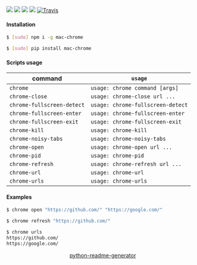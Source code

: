 <!--
https://pypi.org/project/readme-generator/
https://pypi.org/project/python-readme-generator/
-->

[![](https://img.shields.io/badge/OS-macOS-blue.svg?longCache=True)]()
[![](https://img.shields.io/badge/language-AppleScript-blue.svg?longCache=True)]()
[![](https://img.shields.io/pypi/v/mac-chrome.svg?maxAge=3600)](https://pypi.org/project/mac-chrome/)
[![](https://img.shields.io/npm/v/mac-chrome.svg?maxAge=3600)](https://www.npmjs.com/package/mac-chrome)
[![Travis](https://api.travis-ci.org/looking-for-a-job/mac-chrome.svg?branch=master)](https://travis-ci.org/looking-for-a-job/mac-chrome/)

#### Installation
```bash
$ [sudo] npm i -g mac-chrome
```
```bash
$ [sudo] pip install mac-chrome
```

#### Scripts usage
command|`usage`
-|-
`chrome` |`usage: chrome command [args]`
`chrome-close` |`usage: chrome-close url ...`
`chrome-fullscreen-detect` |`usage: chrome-fullscreen-detect`
`chrome-fullscreen-enter` |`usage: chrome-fullscreen-enter`
`chrome-fullscreen-exit` |`usage: chrome-fullscreen-exit`
`chrome-kill` |`usage: chrome-kill`
`chrome-noisy-tabs` |`usage: chrome-noisy-tabs`
`chrome-open` |`usage: chrome-open url ...`
`chrome-pid` |`usage: chrome-pid`
`chrome-refresh` |`usage: chrome-refresh url ...`
`chrome-url` |`usage: chrome-url`
`chrome-urls` |`usage: chrome-urls`

#### Examples
```bash
$ chrome open "https://github.com/" "https://google.com/"
```

```bash
$ chrome refresh "https://github.com/"
```

```bash
$ chrome urls
https://github.com/
https://google.com/
```

<p align="center">
    <a href="https://pypi.org/project/python-readme-generator/">python-readme-generator</a>
</p>